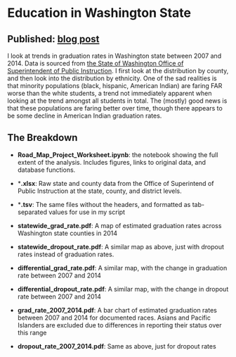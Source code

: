 # Education in Washington State
## Published: [blog post](http://rationalwhimsy.com/education-in-washington-state-pt-1/)

I look at trends in graduation rates in Washington state between 2007 and 2014. Data is sourced from [the State of Washington Office of Superintendent of Public Instruction](http://www.k12.wa.us/DataAdmin/default.aspx). I first look at the distribution by county, and then look into the distribution by ethnicity. One of the sad realities is that minority populations (black, hispanic, American Indian) are faring FAR worse than the white students, a trend not immediately apparent when looking at the trend amongst all students in total. The (mostly) good news is that these populations are faring better over time, though there appears to be some decline in American Indian graduation rates.

## The Breakdown

- **Road_Map_Project_Worksheet.ipynb**: the notebook showing the full extent of the analysis. Includes figures, links to original data, and database functions.

- ***.xlsx**: Raw state and county data from the Office of Superintend of Public Instruction at the state, county, and district levels.

- ***.tsv**: The same files without the headers, and formatted as tab-separated values for use in my script

- **statewide_grad_rate.pdf**: A map of estimated graduation rates across Washington state counties in 2014

- **statewide_dropout_rate.pdf**: A similar map as above, just with dropout rates instead of graduation rates.

- **differential_grad_rate.pdf**: A similar map, with the change in graduation rate between 2007 and 2014

- **differential_dropout_rate.pdf**: A similar map, with the change in dropout rate between 2007 and 2014

- **grad_rate_2007_2014.pdf**: A bar chart of estimated graduation rates between 2007 and 2014 for documented races. Asians and Pacific Islanders are excluded due to differences in reporting their status over this range

- **dropout_rate_2007_2014.pdf**: Same as above, just for dropout rates